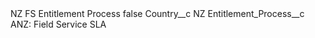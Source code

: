 <?xml version="1.0" encoding="UTF-8"?>
<CustomMetadata xmlns="http://soap.sforce.com/2006/04/metadata" xmlns:xsi="http://www.w3.org/2001/XMLSchema-instance" xmlns:xsd="http://www.w3.org/2001/XMLSchema">
    <label>NZ FS Entitlement Process</label>
    <protected>false</protected>
    <values>
        <field>Country__c</field>
        <value xsi:type="xsd:string">NZ</value>
    </values>
    <values>
        <field>Entitlement_Process__c</field>
        <value xsi:type="xsd:string">ANZ: Field Service SLA</value>
    </values>
</CustomMetadata>
